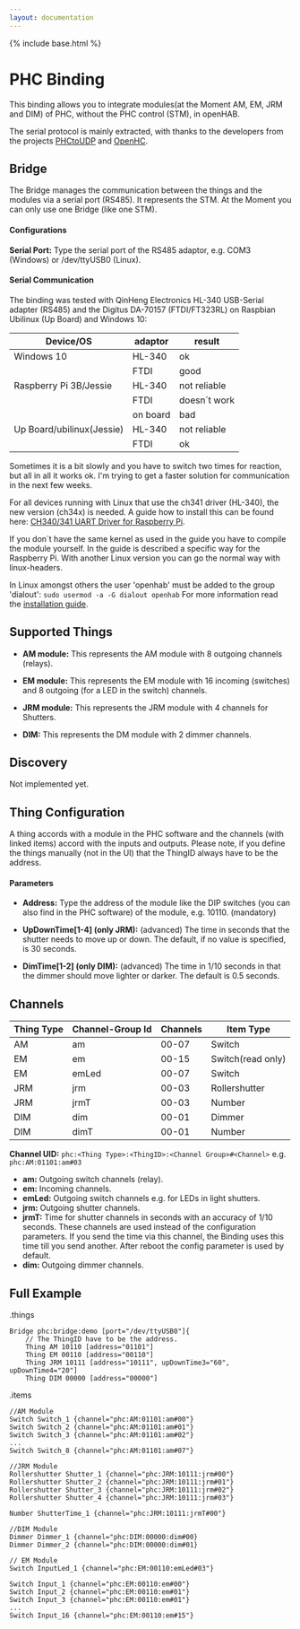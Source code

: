 ```yaml
---
layout: documentation
---
```


{% include base.html %}

# PHC Binding

This binding allows you to integrate modules(at the Moment AM, EM, JRM and DIM) of PHC, without the PHC control (STM), in openHAB.  

The serial protocol is mainly extracted, with thanks to the developers from the projects [PHCtoUDP](https://sourceforge.net/projects/phctoudp/) and [OpenHC](https://sourceforge.net/projects/openhc/?source=directory).

## Bridge

The Bridge manages the communication between the things and the modules via a serial port (RS485). It represents the STM.
At the Moment you can only use one Bridge (like one STM).

#### Configurations

**Serial Port:** Type the serial port of the RS485 adaptor, e.g. COM3 (Windows) or /dev/ttyUSB0 (Linux).

#### Serial Communication

The binding was tested with QinHeng Electronics HL-340 USB-Serial adapter (RS485) and the Digitus DA-70157 (FTDI/FT323RL) on Raspbian Ubilinux (Up Board) and Windows 10:  

| Device/OS                | adaptor       | result       |
|--------------------------|---------------|--------------|
| Windows 10               | HL-340        | ok           |
|                          | FTDI          | good         |
| Raspberry Pi 3B/Jessie   | HL-340        | not reliable |
|                          | FTDI          | doesn´t work |
|                          | on board      | bad          |
| Up Board/ubilinux(Jessie)| HL-340        | not reliable |
|                          | FTDI          | ok           |

Sometimes it is a bit slowly and you have to switch two times for reaction, but all in all it works ok.
I'm trying to get a faster solution for communication in the next few weeks.
 
For all devices running with Linux that use the ch341 driver (HL-340), the new version (ch34x) is needed.
A guide how to install this can be found here: [CH340/341 UART Driver for Raspberry Pi](https://github.com/aperepel/raspberrypi-ch340-driver).  

If you don´t have the same kernel as used in the guide you have to compile the module yourself. In the guide is described a specific way for the Raspberry Pi. With another Linux version you can go the normal way with linux-headers.   

In Linux amongst others the user 'openhab' must be added to the group 'dialout': ```sudo usermod -a -G dialout openhab``` For more information read the [installation guide](https://www.openhab.org/docs/installation/linux.html#recommended-additional-setup-steps).

## Supported Things

- **AM module:** This represents the AM module with 8 outgoing channels (relays).

- **EM module:** This represents the EM module with 16 incoming (switches) and 8 outgoing (for a LED in the switch) channels.

- **JRM module:** This represents the JRM module with 4 channels for Shutters.

- **DIM:** This represents the DM module with 2 dimmer channels.

## Discovery

Not implemented yet.

## Thing Configuration

A thing accords with a module in the PHC software and the channels (with linked items) accord with the inputs and outputs.
Please note, if you define the things manually (not in the UI) that the ThingID always have to be the address.

#### Parameters

- **Address:** Type the address of the module like the DIP switches (you can also find in the PHC software) of the module, e.g. 10110. (mandatory)

- **UpDownTime[1-4] (only JRM):** (advanced) The time in seconds that the shutter needs to move up or down. The default, if no value is specified, is 30 seconds.

- **DimTime[1-2] (only DIM):** (advanced) The time in 1/10 seconds in that the dimmer should move lighter or darker. The default is 0.5 seconds.

## Channels

| Thing Type             | Channel-Group Id | Channels | Item Type        |
|------------------------|------------------|----------|------------------|
| AM                     | am               | 00-07    | Switch           |
| EM                     | em               | 00-15    | Switch(read only)|
| EM                     | emLed            | 00-07    | Switch           |
| JRM                    | jrm              | 00-03    | Rollershutter    |
| JRM                    | jrmT             | 00-03    | Number           |
| DIM                    | dim              | 00-01    | Dimmer           |
| DIM                    | dimT             | 00-01    | Number           |

**Channel UID:** ```phc:<Thing Type>:<ThingID>:<Channel Group>#<Channel>``` e.g. ```phc:AM:01101:am#03```

- **am:** Outgoing switch channels (relay).
- **em:** Incoming channels.
- **emLed:** Outgoing switch channels e.g. for LEDs in light shutters.
- **jrm:** Outgoing shutter channels.
- **jrmT:** Time for shutter channels in seconds with an accuracy of 1/10 seconds. These channels are used instead of the configuration parameters. If you send the time via this channel, the Binding uses this time till you send another. After reboot the config parameter is used by default.
- **dim:** Outgoing dimmer channels.

## Full Example

.things

```
Bridge phc:bridge:demo [port="/dev/ttyUSB0"]{
    // The ThingID have to be the address.
    Thing AM 10110 [address="01101"]
    Thing EM 00110 [address="00110"]
    Thing JRM 10111 [address="10111", upDownTime3="60", upDownTime4="20"]
    Thing DIM 00000 [address="00000"]
```

.items

```
//AM Module
Switch Switch_1 {channel="phc:AM:01101:am#00"}
Switch Switch_2 {channel="phc:AM:01101:am#01"}
Switch Switch_3 {channel="phc:AM:01101:am#02"}
...
Switch Switch_8 {channel="phc:AM:01101:am#07"}

//JRM Module
Rollershutter Shutter_1 {channel="phc:JRM:10111:jrm#00"}
Rollershutter Shutter_2 {channel="phc:JRM:10111:jrm#01"}
Rollershutter Shutter_3 {channel="phc:JRM:10111:jrm#02"}
Rollershutter Shutter_4 {channel="phc:JRM:10111:jrm#03"}

Number ShutterTime_1 {channel="phc:JRM:10111:jrmT#00"}

//DIM Module
Dimmer Dimmer_1 {channel="phc:DIM:00000:dim#00}
Dimmer Dimmer_2 {channel="phc:DIM:00000:dim#01}

// EM Module
Switch InputLed_1 {channel="phc:EM:00110:emLed#03"}

Switch Input_1 {channel="phc:EM:00110:em#00"}
Switch Input_2 {channel="phc:EM:00110:em#01"}
Switch Input_3 {channel="phc:EM:00110:em#01"}
...
Switch Input_16 {channel="phc:EM:00110:em#15"}
```
